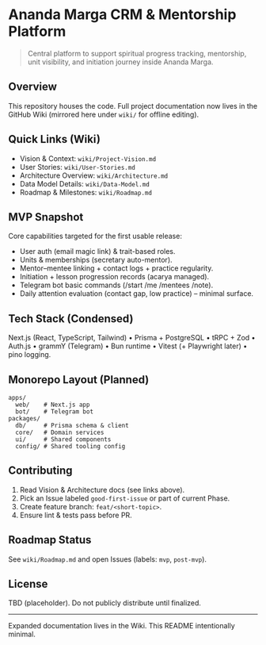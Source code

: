 # Ananda Marga CRM & Mentorship Platform

> Central platform to support spiritual progress tracking, mentorship, unit visibility, and initiation journey inside Ananda Marga.

## Overview
This repository houses the code. Full project documentation now lives in the GitHub Wiki (mirrored here under `wiki/` for offline editing).

## Quick Links (Wiki)
- Vision & Context: `wiki/Project-Vision.md`
- User Stories: `wiki/User-Stories.md`
- Architecture Overview: `wiki/Architecture.md`
- Data Model Details: `wiki/Data-Model.md`
- Roadmap & Milestones: `wiki/Roadmap.md`

## MVP Snapshot
Core capabilities targeted for the first usable release:
- User auth (email magic link) & trait-based roles.
- Units & memberships (secretary auto-mentor).
- Mentor–mentee linking + contact logs + practice regularity.
- Initiation + lesson progression records (acarya managed).
- Telegram bot basic commands (/start /me /mentees /note).
- Daily attention evaluation (contact gap, low practice) – minimal surface.

## Tech Stack (Condensed)
Next.js (React, TypeScript, Tailwind) • Prisma + PostgreSQL • tRPC + Zod • Auth.js • grammY (Telegram) • Bun runtime • Vitest (+ Playwright later) • pino logging.

## Monorepo Layout (Planned)
```
apps/
  web/    # Next.js app
  bot/    # Telegram bot
packages/
  db/     # Prisma schema & client
  core/   # Domain services
  ui/     # Shared components
  config/ # Shared tooling config
```

## Contributing
1. Read Vision & Architecture docs (see links above).
2. Pick an Issue labeled `good-first-issue` or part of current Phase.
3. Create feature branch: `feat/<short-topic>`.
4. Ensure lint & tests pass before PR.

## Roadmap Status
See `wiki/Roadmap.md` and open Issues (labels: `mvp`, `post-mvp`).

## License
TBD (placeholder). Do not publicly distribute until finalized.

---
Expanded documentation lives in the Wiki. This README intentionally minimal.

